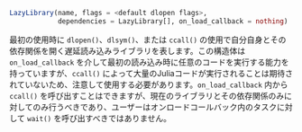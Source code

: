 ```julia
LazyLibrary(name, flags = <default dlopen flags>,
            dependencies = LazyLibrary[], on_load_callback = nothing)
```

最初の使用時に `dlopen()`、`dlsym()`、または `ccall()` の使用で自分自身とその依存関係を開く遅延読み込みライブラリを表します。この構造体は `on_load_callback` を介して最初の読み込み時に任意のコードを実行する能力を持っていますが、`ccall()` によって大量のJuliaコードが実行されることは期待されていないため、注意して使用する必要があります。`on_load_callback` 内から `ccall()` を呼び出すことはできますが、現在のライブラリとその依存関係のみに対してのみ行うべきであり、ユーザーはオンロードコールバック内のタスクに対して `wait()` を呼び出すべきではありません。
